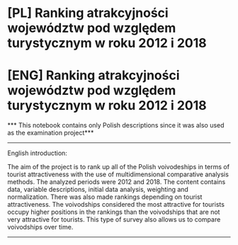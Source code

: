 <p align="center"><h1>[PL] Ranking atrakcyjności województw pod względem turystycznym w roku 2012 i 2018 </h1></p>
<p align="center"><h1>[ENG] Ranking atrakcyjności województw pod względem turystycznym w roku 2012 i 2018 </h1></p>

*** This notebook contains only Polish descriptions since it was also used as the examination project***

***

English introduction:

The aim of the project is to rank up all of the Polish voivodeships in terms of tourist attractiveness
with the use of multidimensional comparative analysis methods. The analyzed periods were 2012 and 2018.
The content contains data, variable descriptions, initial data analysis, weighting and normalization.
There was also made rankings depending on tourist attractiveness. The voivodships considered the most
attractive for tourists occupy higher positions in the rankings than the voivodships that are not very 
attractive for tourists. This type of survey also allows us to compare voivodships over time.
 
***



   

